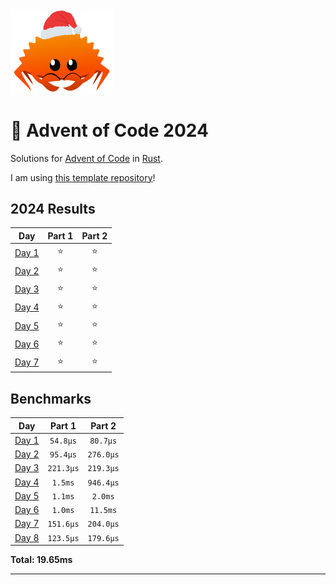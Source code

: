<img src="./.assets/christmas_ferris.png" width="164">

# 🎄 Advent of Code 2024

Solutions for [Advent of Code](https://adventofcode.com/) in [Rust](https://www.rust-lang.org/).

I am using [this template repository](https://github.com/fspoettel/advent-of-code-rust)! 

<!--- advent_readme_stars table --->
## 2024 Results

| Day | Part 1 | Part 2 |
| :---: | :---: | :---: |
| [Day 1](https://adventofcode.com/2024/day/1) | ⭐ | ⭐ |
| [Day 2](https://adventofcode.com/2024/day/2) | ⭐ | ⭐ |
| [Day 3](https://adventofcode.com/2024/day/3) | ⭐ | ⭐ |
| [Day 4](https://adventofcode.com/2024/day/4) | ⭐ | ⭐ |
| [Day 5](https://adventofcode.com/2024/day/5) | ⭐ | ⭐ |
| [Day 6](https://adventofcode.com/2024/day/6) | ⭐ | ⭐ |
| [Day 7](https://adventofcode.com/2024/day/7) | ⭐ | ⭐ |
<!--- advent_readme_stars table --->

<!--- benchmarking table --->
## Benchmarks

| Day | Part 1 | Part 2 |
| :---: | :---: | :---:  |
| [Day 1](./src/bin/01.rs) | `54.8µs` | `80.7µs` |
| [Day 2](./src/bin/02.rs) | `95.4µs` | `276.0µs` |
| [Day 3](./src/bin/03.rs) | `221.3µs` | `219.3µs` |
| [Day 4](./src/bin/04.rs) | `1.5ms` | `946.4µs` |
| [Day 5](./src/bin/05.rs) | `1.1ms` | `2.0ms` |
| [Day 6](./src/bin/06.rs) | `1.0ms` | `11.5ms` |
| [Day 7](./src/bin/07.rs) | `151.6µs` | `204.0µs` |
| [Day 8](./src/bin/08.rs) | `123.5µs` | `179.6µs` |

**Total: 19.65ms**
<!--- benchmarking table --->

---
